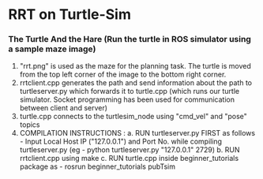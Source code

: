 # RRT on Turtle-Sim

### The Turtle And the Hare (Run the turtle in ROS simulator using a sample maze image)
1. "rrt.png" is used as the maze for the planning task. The turtle is moved from the top left corner of the image to the bottom right corner.
2.  rrtclient.cpp generates the path and send information about the path to turtleserver.py which forwards it to turtle.cpp (which runs our turtle simulator. Socket programming has been used for communication between client and server)
3.  turtle.cpp connects to the turtlesim_node using "cmd_vel" and "pose" topics
4.  COMPILATION INSTRUCTIONS :
a. RUN turtleserver.py FIRST as follows - 
	Input Local Host IP ("127.0.0.1") and Port No. while compiling turtleserver.py (eg - python turtleserver.py "127.0.0.1" 2729)
b. RUN rrtclient.cpp using make
c. RUN turtle.cpp inside beginner_tutorials package as - rosrun beginner_tutorials pubTsim						
